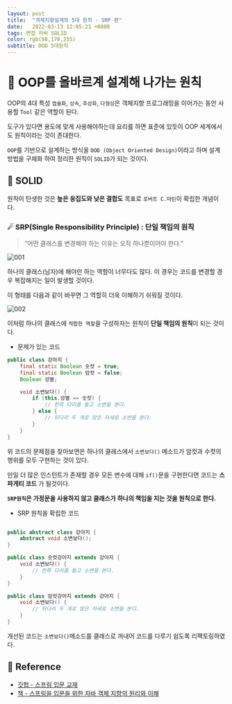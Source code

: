 ```yaml
---
layout: post 
title:  "객체지향설계의 5대 원칙 - SRP 편"
date:   2022-03-13 12:05:21 +0800 
tags: 면접 자바 SOLID
color: rgb(98,170,255)
subtitle: OOD 5대원칙
--- 
```


# 🚀 OOP를 올바르계 설계해 나가는 원칙
    
OOP의 4대 특성 `캡슐화`, `상속`, `추상화`, `다형성`은 객체지향 프로그래밍을 이어가는 동안 사용할 `Tool` 같은 역할이 된다.

도구가 있다면 용도에 맞게 사용해야하는데 요리를 하면 표준에 있듯이 OOP 세계에서도 원칙이라는 것이 존대한다.

`OOP`를 기반으로 설계하는 방식을 `OOD (Object Oriented Design)`이라고 하며 
설계 방법을 구체화 하여 정리한 원칙이 `SOLID`가 되는 것이다.

## 🌠  SOLID

원칙이 탄생한 것은 **높은 응집도와 낮은 결합도** 목표로 `로버트 C.마틴`이 확립한 개념이다.

### ☄ SRP(Single Responsibility Principle) : 단일 책임의 원칙

> "어떤 클래스를 변경해야 하는 이유는 오직 하나뿐이어야 한다."

![001](https://user-images.githubusercontent.com/65659478/158052296-f3c1ebf5-ef84-468b-b258-178f46957162.jpg)

하나의 클래스(남자)에 해야만 하는 역할이 너무다도 많다. 이 경우는 코드를 변경할 경우 복잡해지는 일이 발생할 것이다.

이 형태를 다음과 같이 바꾸면 그 역할히 더욱 이해하기 쉬워질 것이다.

![002](https://user-images.githubusercontent.com/65659478/158052294-4f8bbf14-c3a9-4835-ab19-c6c6bf4097c4.jpg)

이처럼 하나의 클래스에 `적합한 역할`을 구성하자는 원칙이 **단일 책임의 원칙**이 되는 것이다.

- 문제가 있는 코드

```java
public class 강아지 {
    final static Boolean 숫컷 = true;
    final static Boolean 암컷 = false;
    Boolean 성별;

    void 소변보다() {
        if (this.성별 == 숫컷) {
            // 한쪽 다리를 들고 소변을 본다.
        } else {
            // 뒤다리 두 개로 앉은 자세로 소변을 본다.
        }
    }
}
```

위 코드의 문제점을 찾아보면은 하나의 클래스에서 `소변보다()` 메소드가 암컷과 수컷의 행위를 모두 구현하는 것이 있다.

만일 더 많은 인스턴트가 존재할 경우 모든 변수에 대해 `if()`문을 구현한다면 코드는 **스파게티 코드** 가 될것이다.

**`SRP원칙`은 가정문을 사용하지 않고 클래스가 하나의 책임을 지는 것을 원칙으로 한다.**

- SRP 원칙을 확립한 코드

```java

public abstract class 강아지 {
    abstract void 소변보다();
}

public class 숫컷강아지 extends 강아지 {
	void 소변보다() {
		// 한쪽 다리를 들고 소변을 본다.
	}
}

public class 암컷강아지 extends 강아지 {
    void 소변보다() {
        // 뒤다리 두 개로 앉은 자세로 소변을 본다.
    }
}

```
개선된 코드는 `소변보다()`메소드를 클래스로 꺼내어 코드를 다루기 쉽도록 리팩토링하였다.


## 🧾 Reference
- [깃헙 - 스프링 입문 교재](https://github.com/expert0226/oopinspring)
- [책 - 스프링을 입문을 위한 자바 객체 지향의 원리와 이해](https://www.aladin.co.kr/shop/wproduct.aspx?ItemId=55641908)


